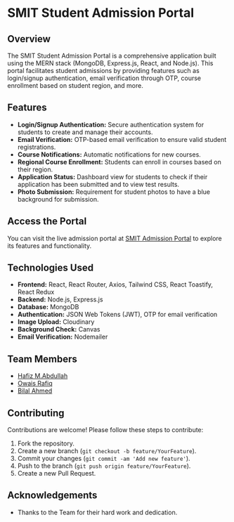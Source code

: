 # SMIT Student Admission Portal

## Overview

The SMIT Student Admission Portal is a comprehensive application built using the MERN stack (MongoDB, Express.js, React, and Node.js). This portal facilitates student admissions by providing features such as login/signup authentication, email verification through OTP, course enrollment based on student region, and more.

## Features

- **Login/Signup Authentication:** Secure authentication system for students to create and manage their accounts.
- **Email Verification:** OTP-based email verification to ensure valid student registrations.
- **Course Notifications:** Automatic notifications for new courses.
- **Regional Course Enrollment:** Students can enroll in courses based on their region.
- **Application Status:** Dashboard view for students to check if their application has been submitted and to view test results.
- **Photo Submission:** Requirement for student photos to have a blue background for submission.

## Access the Portal

You can visit the live admission portal at [SMIT Admission Portal](https://smit-admission-portal.netlify.app) to explore its features and functionality.


## Technologies Used

- **Frontend:** React, React Router, Axios, Tailwind CSS, React Toastify, React Redux
- **Backend:** Node.js, Express.js
- **Database:** MongoDB
- **Authentication:** JSON Web Tokens (JWT), OTP for email verification
- **Image Upload:** Cloudinary
- **Background Check:** Canvas
- **Email Verification:** Nodemailer

## Team Members

- [Hafiz M.Abdullah](https://github.com/abdullahshafiq-20)
- [Owais Rafiq](https://github.com/owaisrafiq05/owaisrafiq05)
- [Bilal Ahmed](https://github.com/Baf-03)

## Contributing

Contributions are welcome! Please follow these steps to contribute:

1. Fork the repository.
2. Create a new branch (`git checkout -b feature/YourFeature`).
3. Commit your changes (`git commit -am 'Add new feature'`).
4. Push to the branch (`git push origin feature/YourFeature`).
5. Create a new Pull Request.

## Acknowledgements

- Thanks to the Team for their hard work and dedication.

